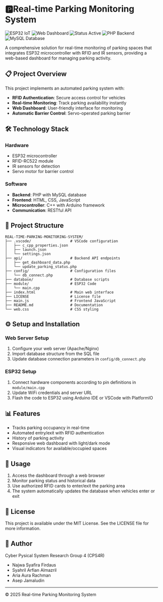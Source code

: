 # 🅿️Real-time Parking Monitoring System

<img src="https://img.shields.io/badge/ESP32-IoT-blue?style=for-the-badge&logo=espressif" alt="ESP32 IoT"/> <img src="https://img.shields.io/badge/Web-Dashboard-orange?style=for-the-badge&logo=html5" alt="Web Dashboard"/> <img src="https://img.shields.io/badge/Status-Active-brightgreen?style=for-the-badge&logo=statuspage" alt="Status Active"/> <img src="https://img.shields.io/badge/PHP-Backend-777BB4?style=for-the-badge&logo=php" alt="PHP Backend"/> <img src="https://img.shields.io/badge/MySQL-Database-4479A1?style=for-the-badge&logo=mysql" alt="MySQL Database"/>
    
A comprehensive solution for real-time monitoring of parking spaces that integrates ESP32 microcontroller with RFID and IR sensors, providing a web-based dashboard for managing parking activity.

## 📋 Project Overview

This project implements an automated parking system with:

- **RFID Authentication**: Secure access control for vehicles
- **Real-time Monitoring**: Track parking availability instantly
- **Web Dashboard**: User-friendly interface for monitoring
- **Automatic Barrier Control**: Servo-operated parking barrier

## 🛠️ Technology Stack

### Hardware
- ESP32 microcontroller
- RFID-RC522 module
- IR sensors for detection
- Servo motor for barrier control

### Software
- **Backend**: PHP with MySQL database
- **Frontend**: HTML, CSS, JavaScript
- **Microcontroller**: C++ with Arduino framework
- **Communication**: RESTful API

## 📁 Project Structure

```
REAL-TIME-PARKING-MONITORING-SYSTEM/
├── .vscode/                  # VSCode configuration
│   ├── c_cpp_properties.json
│   ├── launch.json
│   └── settings.json
├── api/                      # Backend API endpoints
│   ├── get_dashboard_data.php
│   └── update_parking_status.php
├── config/                   # Configuration files
│   └── db_connect.php
├── database/                 # Database scripts
├── module/                   # ESP32 Code
│   └── main.cpp
├── index.html                # Main web interface
├── LICENSE                   # License file
├── main.js                   # Frontend JavaScript
├── README.md                 # Documentation
└── web.css                   # CSS styling
```

## ⚙️ Setup and Installation

### Web Server Setup
1. Configure your web server (Apache/Nginx)
2. Import database structure from the SQL file
3. Update database connection parameters in `config/db_connect.php`

### ESP32 Setup
1. Connect hardware components according to pin definitions in `module/main.cpp`
2. Update WiFi credentials and server URL
3. Flash the code to ESP32 using Arduino IDE or VSCode with PlatformIO

## 📊 Features

- Tracks parking occupancy in real-time
- Automated entry/exit with RFID authentication
- History of parking activity
- Responsive web dashboard with light/dark mode
- Visual indicators for available/occupied spaces

## 🔧 Usage

1. Access the dashboard through a web browser
2. Monitor parking status and historical data
3. Use authorized RFID cards to enter/exit the parking area
4. The system automatically updates the database when vehicles enter or exit


## 📜 License

This project is available under the MIT License. See the LICENSE file for more information.

## 👤 Author
Cyber Pysical System Research Group 4 (CPS4R)
- Najwa Syafira Firdaus
- Syahril Arfian Almazril
- Aria Aura Rachman
- Asep Jamaludin 

---

© 2025 Real-time Parking Monitoring System
